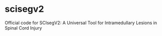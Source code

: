 # scisegv2
Official code for SCIsegV2: A Universal Tool for Intramedullary Lesions in Spinal Cord Injury
